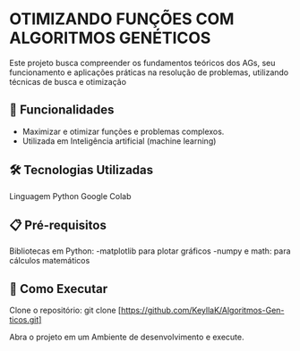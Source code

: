 # OTIMIZANDO FUNÇÕES COM ALGORITMOS GENÉTICOS
Este projeto busca compreender os fundamentos teóricos dos AGs, seu funcionamento e aplicações
práticas na resolução de problemas, utilizando técnicas de busca e otimização

## 🎯 Funcionalidades
- Maximizar e otimizar funções e problemas complexos.
- Utilizada em Inteligência artificial (machine learning)

## 🛠️ Tecnologias Utilizadas
Linguagem Python
Google Colab

## 📋 Pré-requisitos
Bibliotecas em Python: 
-matplotlib para plotar gráficos
-numpy e math: para cálculos matemáticos

## 🚀 Como Executar
Clone o repositório:
git clone [https://github.com/KeyllaK/Algoritmos-Gen-ticos.git]

Abra o projeto em um Ambiente de desenvolvimento e execute.
